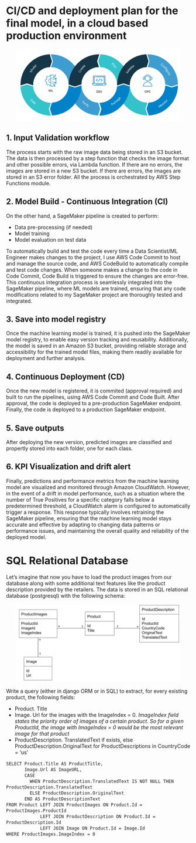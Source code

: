 # CI/CD and deployment plan for the final model, in a cloud based production environment

<p align="center">
         <img width="450" src="media/mlops-schema.png">
</p>

## 1. Input Validation workflow

The process starts with the raw image data being stored in an S3 bucket. The data is then processed by a step function that checks the image format and other possible errors, via Lambda function. If there are no errors, the images are stored in a new S3 bucket. If there are errors, the images are stored in an S3 error folder. All the process is orchestrated by AWS Step Functions module.

## 2. Model Build - Continuous Integration (CI)

On the other hand, a SageMaker pipeline is created to perform:
* Data pre-processing (if needed)
* Model training
* Model evaluation on test data

To automatically build and test the code every time a Data Scientist/ML Engineer makes changes to the project, I use AWS Code Commit to host and manage the source code, and AWS CodeBuild to automatically compile and test code changes. When someone makes a change to the code in Code Commit, Code Build is triggered to ensure the changes are error-free. This continuous integration process is seamlessly integrated into the SageMaker pipeline, where ML models are trained, ensuring that any code modifications related to my SageMaker project are thoroughly tested and integrated.

## 3. Save into model registry

Once the machine learning model is trained, it is pushed into the SageMaker model registry, to enable easy version tracking and reusability. Additionally, the model is saved in an Amazon S3 bucket, providing reliable storage and accessibility for the trained model files, making them readily available for deployment and further analysis.

## 4. Continuous Deployment (CD)

Once the new model is registered, it is commited (approval required) and built to run the pipelines, using AWS Code Commit and Code Built. After approval, the code is deployed to a pre-production SageMaker endpoint. Finally, the code is deployed to a production SageMaker endpoint.

## 5. Save outputs

After deploying the new version, predicted images are classified and propertly stored into each folder, one for each class.

## 6. KPI Visualization and drift alert

Finally, predictions and performance metrics from the machine learning model are visualized and monitored through Amazon CloudWatch. However, in the event of a drift in model performance, such as a situation where the number of True Positives for a specific category falls below a predetermined threshold, a CloudWatch alarm is configured to automatically trigger a response. This response typically involves retraining the SageMaker pipeline, ensuring that the machine learning model stays accurate and effective by adapting to changing data patterns or performance issues, and maintaining the overall quality and reliability of the deployed model.

# SQL Relational Database

Let’s imagine that now you have to load the product images from our database along with some additional text features like the product description provided by the retailers. The data is stored in an SQL relational database (postgresql) with the following schema:

<p align="center">
         <img width="450" src="./media/sql_database_schema.png">
</p>

Write a query (either in django ORM or in SQL) to extract, for every existing product, the following fields:
* Product. Title
* Image. Url for the images with the ImageIndex = 0. _ImageIndex field states the priority order of images of a certain product. So for a given ProductId, the image with ImageIndex = 0 would be the most relevant image for that product_
* ProductDescription. TranslatedText if exists, else ProductDescription.OriginalText for ProductDescriptions in CountryCode = ‘us’

```
SELECT Product.Title AS ProductTitle,
       Image.Url AS ImageURL,
       CASE
         WHEN ProductDescription.TranslatedText IS NOT NULL THEN ProductDescription.TranslatedText
         ELSE ProductDescription.OriginalText
       END AS ProductDescriptionText
FROM Product LEFT JOIN ProductImages ON Product.Id = ProductImages.ProductId
             LEFT JOIN ProductDescription ON Product.Id = ProductDescription.Id
             LEFT JOIN Image ON Product.Id = Image.Id
WHERE ProductImages.ImageIndex = 0
```

